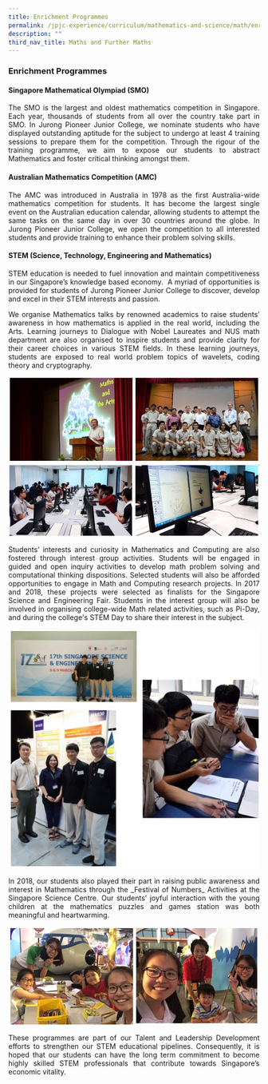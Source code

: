 ```yaml
---
title: Enrichment Programmes
permalink: /jpjc-experience/curriculum/mathematics-and-science/math/enrichment-programmes/
description: ""
third_nav_title: Maths and Further Maths
---
```

### **Enrichment Programmes**
#### **Singapore Mathematical Olympiad (SMO)**
<div align=justify>
<p>
The SMO is the largest and oldest mathematics competition in Singapore. Each year, thousands of students from all over the country take part in SMO. In Jurong Pioneer Junior College, we nominate students who have displayed outstanding aptitude for the subject to undergo at least 4 training sessions to prepare them for the competition. Through the rigour of the training programme, we aim to expose our students to abstract Mathematics and foster critical thinking amongst them.
</p>

<h4><strong>Australian Mathematics Competition (AMC)</strong></h4>
<p>
The AMC was introduced in Australia in 1978 as the first Australia-wide mathematics competition for students. It has become the largest single event on the Australian education calendar, allowing students to attempt the same tasks on the same day in over 30 countries around the globe. In Jurong Pioneer Junior College, we open the competition to all interested students and provide training to enhance their problem solving skills.</p>

<h4><strong>STEM (Science, Technology, Engineering and Mathematics)</strong></h4>
<p>
STEM education is needed to fuel innovation and maintain competitiveness in our Singapore’s knowledge based economy.  A myriad of opportunities is provided for students of Jurong Pioneer Junior College to discover, develop and excel in their STEM interests and passion.</p>

<p>
We organise Mathematics talks by renowned academics to raise students’ awareness in how mathematics is applied in the real world, including the Arts. Learning journeys to Dialogue with Nobel Laureates and NUS math department are also organised to inspire students and provide clarity for their career choices in various STEM fields. In these learning journeys, students are exposed to real world problem topics of wavelets, coding theory and cryptography.
</p>

<img src="/images/Maths%201.jpg">
<img src="/images/Maths%202.jpg">

<p>
Students’ interests and curiosity in Mathematics and Computing are also fostered through interest group activities. Students will be engaged in guided and open inquiry activities to develop math problem solving and computational thinking dispositions. Selected students will also be afforded opportunities to engage in Math and Computing research projects. In 2017 and 2018, these projects were selected as finalists for the Singapore Science and Engineering Fair. Students in the interest group will also be involved in organising college-wide Math related activities, such as Pi-Day, and during the college's STEM Day to share their interest in the subject.
</p>

<img src="/images/Maths3.jpg">

<p>
In 2018, our students also played their part in raising public awareness and interest in Mathematics through the _Festival of Numbers_ Activities at the Singapore Science Centre. Our students’ joyful interaction with the young children at the mathematics puzzles and games station was both meaningful and heartwarming.</p>

<img src="/images/Maths%204.jpg">
<p>
These programmes are part of our Talent and Leadership Development efforts to strengthen our STEM educational pipelines. Consequently, it is hoped that our students can have the long term commitment to become highly skilled STEM professionals that contribute towards Singapore’s economic vitality.</p>
</div>